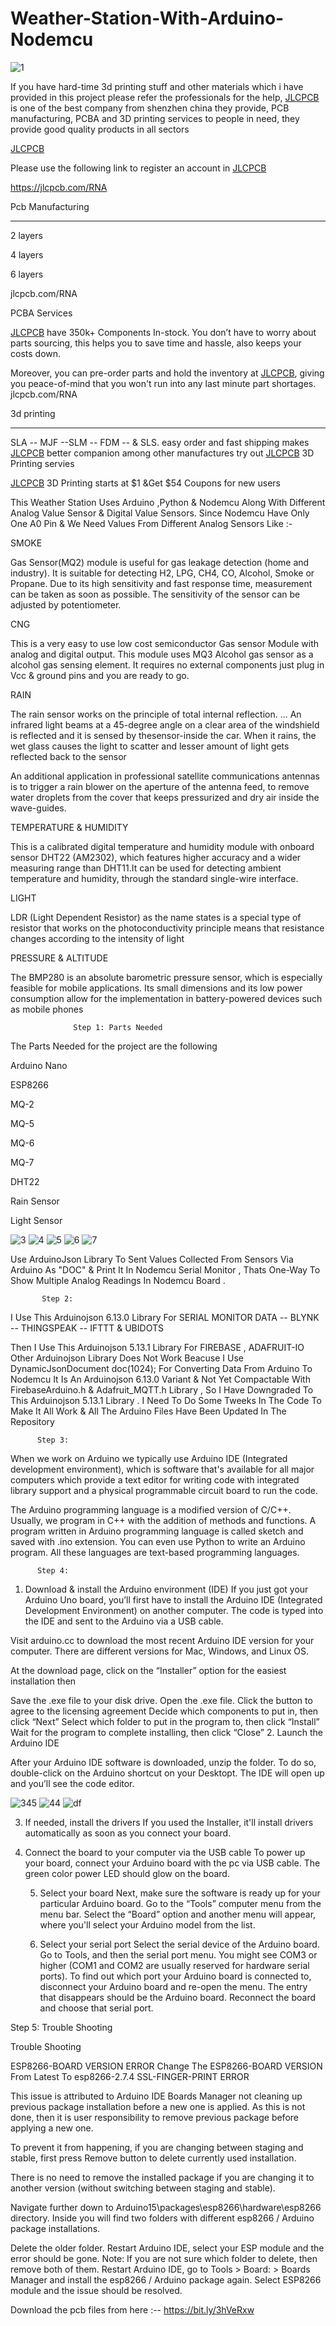 # Weather-Station-With-Arduino-Nodemcu

![1](https://user-images.githubusercontent.com/118633170/202869345-86c7b9bf-c057-46bc-9f13-ff3e48c0f1d3.jpg)

If you have hard-time 3d printing stuff and other materials which i have provided in this project please refer the professionals for the help, [JLCPCB](https://jlcpcb.com/RNA) is one of the best company from shenzhen china they provide, PCB manufacturing, PCBA and 3D printing services to people in need, they provide good quality products in all sectors

[JLCPCB](https://jlcpcb.com)


Please use the following link to register an account in [JLCPCB](https://jlcpcb.com/RNA)

https://jlcpcb.com/RNA


Pcb Manufacturing

----------

2 layers

4 layers

6 layers

jlcpcb.com/RNA



PCBA Services

[JLCPCB](https://jlcpcb.com/RNA) have 350k+ Components In-stock. You don’t have to worry about parts sourcing, this helps you to save time and hassle, also keeps your costs down.

Moreover, you can pre-order parts and hold the inventory at [JLCPCB](https://jlcpcb.com/RNA), giving you peace-of-mind that you won't run into any last minute part shortages. jlcpcb.com/RNA



3d printing

-------------------

SLA -- MJF --SLM -- FDM -- & SLS. easy order and fast shipping makes [JLCPCB](https://jlcpcb.com/RNA) better companion among other manufactures try out [JLCPCB](https://jlcpcb.com/RNA) 3D Printing servies

[JLCPCB](https://jlcpcb.com/RNA) 3D Printing starts at $1 &Get $54 Coupons for new users



This Weather Station Uses Arduino ,Python & Nodemcu Along With Different Analog Value Sensor & Digital Value Sensors. Since Nodemcu Have Only One A0 Pin & We Need Values From Different Analog Sensors Like :-


SMOKE

Gas Sensor(MQ2) module is useful for gas leakage detection (home and industry). It is suitable for detecting H2, LPG, CH4, CO, Alcohol, Smoke or Propane. Due to its high sensitivity and fast response time, measurement can be taken as soon as possible. The sensitivity of the sensor can be adjusted by potentiometer.


CNG

This is a very easy to use low cost semiconductor Gas sensor Module with analog and digital output. This module uses MQ3 Alcohol gas sensor as a alcohol gas sensing element. It requires no external components just plug in Vcc & ground pins and you are ready to go.


RAIN

The rain sensor works on the principle of total internal reflection. ... An infrared light beams at a 45-degree angle on a clear area of the windshield is reflected and it is sensed by thesensor-inside the car. When it rains, the wet glass causes the light to scatter and lesser amount of light gets reflected back to the sensor

An additional application in professional satellite communications antennas is to trigger a rain blower on the aperture of the antenna feed, to remove water droplets from the cover that keeps pressurized and dry air inside the wave-guides.


TEMPERATURE & HUMIDITY

This is a calibrated digital temperature and humidity module with onboard sensor DHT22 (AM2302), which features higher accuracy and a wider measuring range than DHT11.It can be used for detecting ambient temperature and humidity, through the standard single-wire interface.


LIGHT

LDR (Light Dependent Resistor) as the name states is a special type of resistor that works on the photoconductivity principle means that resistance changes according to the intensity of light


PRESSURE & ALTITUDE

The BMP280 is an absolute barometric pressure sensor, which is especially feasible for mobile applications. Its small dimensions and its low power consumption allow for the implementation in battery-powered devices such as mobile phones

                  Step 1: Parts Needed
                  
The Parts Needed for the project are the following



Arduino Nano

ESP8266

MQ-2

MQ-5

MQ-6

MQ-7

DHT22

Rain Sensor

Light Sensor

![3](https://user-images.githubusercontent.com/118633170/202869428-8a4704e8-dfb4-4a57-b4d5-552c421d86c0.jpg)
![4](https://user-images.githubusercontent.com/118633170/202869454-92677f63-5e68-4c8b-8978-3811e09e73b4.jpg)
![5](https://user-images.githubusercontent.com/118633170/202869460-a55e4d23-0734-4380-a01e-afd76d28cc51.jpg)
![6](https://user-images.githubusercontent.com/118633170/202869461-aa326600-fc3b-4866-8008-3fe3e97fcbf5.jpg)
![7](https://user-images.githubusercontent.com/118633170/202869466-d72cee0c-2d93-44a6-a4b1-e274e1ba08ea.jpg)


 Use ArduinoJson Library To Sent Values Collected From Sensors Via Arduino As "DOC" & Print It In Nodemcu Serial Monitor , Thats One-Way To Show Multiple Analog Readings In Nodemcu Board .
 
           Step 2:

I Use This Arduinojson 6.13.0 Library For SERIAL MONITOR DATA -- BLYNK -- THINGSPEAK -- IFTTT & UBIDOTS

Then I Use This Arduinojson 5.13.1 Library For FIREBASE , ADAFRUIT-IO Other Arduinojson Library Does Not Work Beacuse I Use DynamicJsonDocument doc(1024); For Converting Data From Arduino To Nodemcu It Is An Arduinojson 6.13.0 Variant & Not Yet Compactable With FirebaseArduino.h & Adafruit_MQTT.h Library , So I Have Downgraded To This Arduinojson 5.13.1 Library . I Need To Do Some Tweeks In The Code To Make It All Work & All The Arduino Files Have Been Updated In The Repository

          Step 3:
When we work on Arduino we typically use Arduino IDE (Integrated development environment), which is software that's available for all major computers which provide a text editor for writing code with integrated library support and a physical programmable circuit board to run the code.

The Arduino programming language is a modified version of C/C++. Usually, we program in C++ with the addition of methods and functions. A program written in Arduino programming language is called sketch and saved with .ino extension. You can even use Python to write an Arduino program. All these languages are text-based programming languages.

          Step 4:
1. Download & install the Arduino environment (IDE)
If you just got your Arduino Uno board, you’ll first have to install the Arduino IDE (Integrated Development Environment) on another computer. The code is typed into the IDE and sent to the Arduino via a USB cable.

Visit arduino.cc to download the most recent Arduino IDE version for your computer. There are different versions for Mac, Windows, and Linux OS.

At the download page, click on the “Installer” option for the easiest installation then

Save the .exe file to your disk drive.
Open the .exe file.
Click the button to agree to the licensing agreement
Decide which components to put in, then click “Next”
Select which folder to put in the program to, then click “Install”
Wait for the program to complete installing, then click “Close”
2. Launch the Arduino IDE

After your Arduino IDE software is downloaded, unzip the folder. To do so, double-click on the Arduino shortcut on your Desktopt. The IDE will open up and you’ll see the code editor.

![345](https://user-images.githubusercontent.com/118633170/202869513-05afacc0-591b-4906-950f-06c61816ca6c.jpg)
![44](https://user-images.githubusercontent.com/118633170/202869515-8a7d670d-fef5-48c9-911a-29427c334cbb.jpg)
![df](https://user-images.githubusercontent.com/118633170/202869517-86ad91c5-b057-4269-8b17-cce45151a9c7.jpg)




3. If needed, install the drivers
If you used the Installer, it'll install drivers automatically as soon as you connect your board.



4. Connect the board to your computer via the USB cable
To power up your board, connect your Arduino board with the pc via USB cable. The green color power LED should glow on the board.



   5. Select your board
Next, make sure the software is ready up for your particular Arduino board. Go to the “Tools” computer menu from the menu bar. Select the “Board” option and another menu will appear, where you'll select your Arduino model from the list.

    6. Select your serial port
Select the serial device of the Arduino board. Go to Tools, and then the serial port menu. You might see COM3 or higher (COM1 and COM2 are usually reserved for hardware serial ports). To find out which port your Arduino board is connected to, disconnect your Arduino board and re-open the menu. The entry that disappears should be the Arduino board. Reconnect the board and choose that serial port.


Step 5: Trouble Shooting

Trouble Shooting

ESP8266-BOARD VERSION ERROR
Change The ESP8266-BOARD VERSION From Latest To esp8266-2.7.4
SSL-FINGER-PRINT ERROR

This issue is attributed to Arduino IDE Boards Manager not cleaning up previous package installation before a new one is applied. As this is not done, then it is user responsibility to remove previous package before applying a new one.

To prevent it from happening, if you are changing between staging and stable, first press Remove button to delete currently used installation.


There is no need to remove the installed package if you are changing it to another version (without switching between staging and stable).



Navigate further down to Arduino15\packages\esp8266\hardware\esp8266 directory. Inside you will find two folders with different esp8266 / Arduino package installations.


Delete the older folder. Restart Arduino IDE, select your ESP module and the error should be gone.
Note: If you are not sure which folder to delete, then remove both of them. Restart Arduino IDE, go to Tools > Board: > Boards Manager and install the esp8266 / Arduino package again. Select ESP8266 module and the issue should be resolved.

Download the pcb files from here :-- https://bit.ly/3hVeRxw
